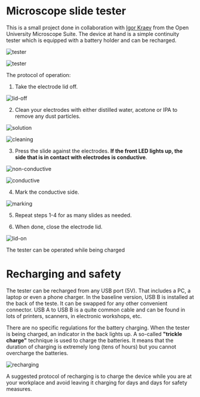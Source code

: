 # Microscope slide tester

This is a small project done in collaboration with [Igor Kraev](https://uk.linkedin.com/in/igor-kraev-78a55821) from the Open University Microscope Suite. The device at hand is a simple continuity tester which is equipped with
a battery holder and can be recharged.

 ![tester](figures/photos/fig1.jpg)
 
 ![tester](figures/photos/fig2.jpg)

The protocol of operation:

1. Take the electrode lid off.

 ![lid-off](figures/photos/fig3.jpg)

2. Clean your electrodes with either distilled water, acetone or IPA to remove any dust particles.

 ![solution](figures/photos/fig4.jpg)

 ![cleaning](figures/photos/fig5.jpg)

3. Press the slide against the electrodes. **If the front LED lights up, the side that is in contact with electrodes is conductive**.

 ![non-conductive](figures/photos/fig6.jpg)
 
 ![conductive](figures/photos/fig7.jpg)

4. Mark the conductive side.

 ![marking](figures/photos/fig8.jpg)

5. Repeat steps 1-4 for as many slides as needed.

6. When done, close the electrode lid.

 ![lid-on](figures/photos/fig1.jpg)

The tester can be operated while being charged

# Recharging and safety

The tester can be recharged from any USB port (5V). That includes a PC, a laptop or even a phone charger. In the baseline version, USB B is installed at the back of the teste. It
can be swapped for any other convenient connector. USB A to USB B is a quite common cable and can be found in lots of printers, scanners, in electronic workshops, etc.

There are no specific regulations for the battery charging. When the tester is being charged, an indicator in the back lights up. A so-called **"trickle charge"** technique is used to 
charge the batteries. It means that the duration of charging is extremely long (tens of hours) but you cannot overcharge the batteries. 

 ![recharging](figures/photos/fig9.jpg)

A suggested protocol of recharging is to charge the device while you are at your workplace and avoid leaving it charging for days and days for safety measures.


